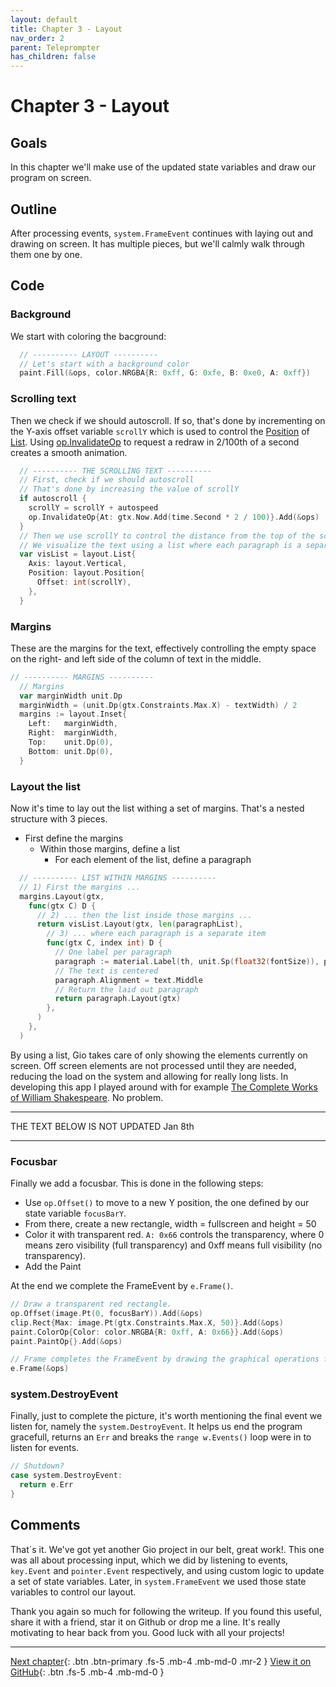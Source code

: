 ```yaml
---
layout: default
title: Chapter 3 - Layout
nav_order: 2
parent: Teleprompter
has_children: false
---
```


# Chapter 3 - Layout

## Goals
In this chapter we'll make use of the updated state variables and draw our program on screen.

## Outline
After processing events, `system.FrameEvent` continues with laying out and drawing on screen. It has multiple pieces, but we'll calmly walk through them one by one.

## Code

### Background 

We start with coloring the bacground:
```go
  // ---------- LAYOUT ---------- 
  // Let's start with a background color
  paint.Fill(&ops, color.NRGBA{R: 0xff, G: 0xfe, B: 0xe0, A: 0xff})
```

### Scrolling text

Then we check if we should autoscroll. If so, that's done by incrementing on the Y-axis offset variable `scrollY` which is used to control the [Position](https://pkg.go.dev/gioui.org/layout#Position) of [List](https://pkg.go.dev/gioui.org/layout#List). Using [op.InvalidateOp](https://pkg.go.dev/gioui.org/op#InvalidateOp) to request a redraw in 2/100th of a second creates a smooth animation.
```go
  // ---------- THE SCROLLING TEXT ----------
  // First, check if we should autoscroll
  // That's done by increasing the value of scrollY
  if autoscroll {
    scrollY = scrollY + autospeed
    op.InvalidateOp{At: gtx.Now.Add(time.Second * 2 / 100)}.Add(&ops)
  }
  // Then we use scrollY to control the distance from the top of the screen to the first element.
  // We visualize the text using a list where each paragraph is a separate item.
  var visList = layout.List{
    Axis: layout.Vertical,
    Position: layout.Position{
      Offset: int(scrollY),
    },
  }
```

### Margins
These are the margins for the text, effectively controlling the empty space on the right- and left side of the column of text in the middle.

```go
// ---------- MARGINS ----------
  // Margins
  var marginWidth unit.Dp
  marginWidth = (unit.Dp(gtx.Constraints.Max.X) - textWidth) / 2
  margins := layout.Inset{
    Left:   marginWidth,
    Right:  marginWidth,
    Top:    unit.Dp(0),
    Bottom: unit.Dp(0),
  }
```


### Layout the list

Now it's time to lay out the list withing a set of margins. That's a nested structure with 3 pieces. 
- First define the margins
  - Within those margins, define a list
    - For each element of the list, define a paragraph

```go
  // ---------- LIST WITHIN MARGINS ----------
  // 1) First the margins ...
  margins.Layout(gtx,
    func(gtx C) D {
      // 2) ... then the list inside those margins ...
      return visList.Layout(gtx, len(paragraphList),
        // 3) ... where each paragraph is a separate item
        func(gtx C, index int) D {
          // One label per paragraph
          paragraph := material.Label(th, unit.Sp(float32(fontSize)), paragraphList[index])
          // The text is centered
          paragraph.Alignment = text.Middle
          // Return the laid out paragraph
          return paragraph.Layout(gtx)
        },
      )
    },
  )
```

By using a list, Gio takes care of only showing the elements currently on screen. Off screen elements are not processed until they are needed, reducing the load on the system and allowing for really long lists. In developing this app I played around with for example [The Complete Works of William Shakespeare](https://www.gutenberg.org/ebooks/100). No problem.

---

THE TEXT BELOW IS NOT UPDATED
Jan 8th

---


### Focusbar

Finally we add a focusbar. This is done in the following steps:

- Use `op.Offset()` to move to a new Y position, the one defined by our state variable `focusBarY`.
- From there, create a new rectangle, width = fullscreen and height = 50
- Color it with transparent red. `A: 0x66` controls the transparency, where 0 means zero visibility (full transparency) and 0xff means full visibility (no transparency).
- Add the Paint

At the end we complete the FrameEvent by `e.Frame()`.

```go
// Draw a transparent red rectangle.
op.Offset(image.Pt(0, focusBarY)).Add(&ops)
clip.Rect{Max: image.Pt(gtx.Constraints.Max.X, 50)}.Add(&ops)
paint.ColorOp{Color: color.NRGBA{R: 0xff, A: 0x66}}.Add(&ops)
paint.PaintOp{}.Add(&ops)

// Frame completes the FrameEvent by drawing the graphical operations from ops into the window.
e.Frame(&ops)
```

### system.DestroyEvent

Finally, just to complete the picture, it's worth mentioning the final event we listen for, namely the `system.DestroyEvent`. It helps us end the program gracefull, returns an `Err` and breaks the `range w.Events()` loop were in to listen for events.

```go
// Shutdown?
case system.DestroyEvent:
  return e.Err
}
```

## Comments

That´s it. We've got yet another Gio project in our belt, great work!. This one was all about processing input, which we did by listening to events, `key.Event` and `pointer.Event` respectively, and using custom logic to update a set of state variables. Later, in `system.FrameEvent` we used those state variables to control our layout.

Thank you again so much for following the writeup. If you found this useful, share it with a friend, star it on Github or drop me a line. It's really motivating to hear back from you. Good luck with all your projects!

---
[Next chapter](04_event_area.md){: .btn .btn-primary .fs-5 .mb-4 .mb-md-0 .mr-2 }
[View it on GitHub](https://github.com/jonegil/gui-with-gio/tree/main/teleprompter){: .btn .fs-5 .mb-4 .mb-md-0 }
